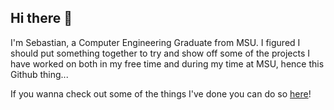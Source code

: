 ## Hi there 👋

<!--
**spaenles/spaenles** is a ✨ _special_ ✨ repository because its `README.md` (this file) appears on your GitHub profile.

Here are some ideas to get you started:

- 🔭 I’m currently working on ...
- 🌱 I’m currently learning ...
- 👯 I’m looking to collaborate on ...
- 🤔 I’m looking for help with ...
- 💬 Ask me about ...
- 📫 How to reach me: ...
- 😄 Pronouns: ...
- ⚡ Fun fact: ...
-->

I'm Sebastian, a Computer Engineering Graduate from MSU. I figured I should put something together to try and show off some of the projects I have worked on both in my free time and during my time at MSU, hence this Github thing...

If you wanna check out some of the things I've done you can do so [here]()!
